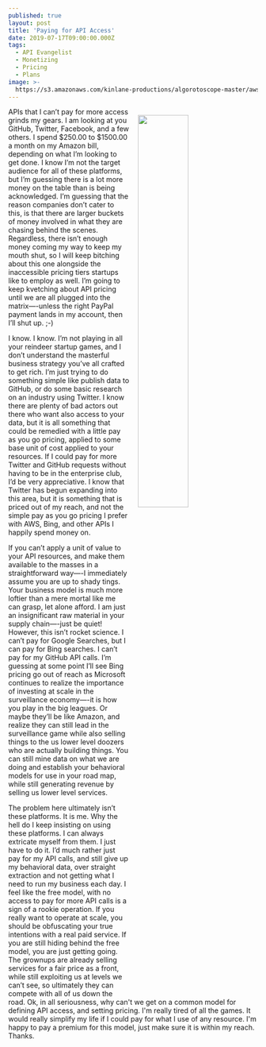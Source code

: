 ```yaml
---
published: true
layout: post
title: 'Paying for API Access'
date: 2019-07-17T09:00:00.000Z
tags:
  - API Evangelist
  - Monetizing
  - Pricing
  - Plans
image: >-
  https://s3.amazonaws.com/kinlane-productions/algorotoscope-master/aws-s3-stories-old-door-lock-copper-circuit.jpg
---
```

<img src="{{ page.image }}" width="45%" align="right" style="padding: 15px;" />
APIs that I can’t pay for more access grinds my gears. I am looking at you GitHub, Twitter, Facebook, and a few others. I spend $250.00 to $1500.00 a month on my Amazon bill, depending on what I’m looking to get done. I know I’m not the target audience for all of these platforms, but I’m guessing there is a lot more money on the table than is being acknowledged. I’m guessing that the reason companies don’t cater to this, is that there are larger buckets of money involved in what they are chasing behind the scenes. Regardless, there isn’t enough money coming my way to keep my mouth shut, so I will keep bitching about this one alongside the inaccessible pricing tiers startups like to employ as well. I’m going to keep kvetching about API pricing until we are all plugged into the matrix—-unless the right PayPal payment lands in my account, then I’ll shut up. ;-)

I know. I know. I’m not playing in all your reindeer startup games, and I don’t understand the masterful business strategy you’ve all crafted to get rich. I’m just trying to do something simple like publish data to GitHub, or do some basic research on an industry using Twitter. I know there are plenty of bad actors out there who want also access to your data, but it is all something that could be remedied with a little pay as you go pricing, applied to some base unit of cost applied to your resources. If I could pay for more Twitter and GitHub requests without having to be in the enterprise club, I’d be very appreciative. I know that Twitter has begun expanding into this area, but it is something that is priced out of my reach, and not the simple pay as you go pricing I prefer with AWS, Bing, and other APIs I happily spend money on.

If you can’t apply a unit of value to your API resources, and make them available to the masses in a straightforward way—-I immediately assume you are up to shady tings. Your business model is much more loftier than a mere mortal like me can grasp, let alone afford. I am just an insignificant raw material in your supply chain—-just be quiet! However, this isn’t rocket science. I can’t pay for Google Searches, but I can pay for Bing searches. I can’t pay for my GitHub API calls. I’m guessing at some point I’ll see Bing pricing go out of reach as Microsoft continues to realize the importance of investing at scale in the surveillance economy—-it is how you play in the big leagues. Or maybe they’ll be like Amazon, and realize they can still lead in the surveillance game while also selling things to the us lower level doozers who are actually building things. You can still mine data on what we are doing and establish your behavioral models for use in your road map, while still generating revenue by selling us lower level services.

The problem here ultimately isn’t these platforms. It is me. Why the hell do I keep insisting on using these platforms. I can always extricate myself from them. I just have to do it. I’d much rather just pay for my API calls, and still give up my behavioral data, over straight extraction and not getting what I need to run my business each day. I feel like the free model, with no access to pay for more API calls is a sign of a rookie operation. If you really want to operate at scale, you should be obfuscating your true intentions with a real paid service. If you are still hiding behind the free model, you are just getting going. The grownups are already selling services for a fair price as a front, while still exploiting us at levels we can’t see, so ultimately they can compete with all of us down the road. Ok, in all seriousness, why can't we get on a common model for defining API access, and setting pricing. I'm really tired of all the games. It would really simplify my life if I could pay for what I use of any resource. I'm happy to pay a premium for this model, just make sure it is within my reach. Thanks.

